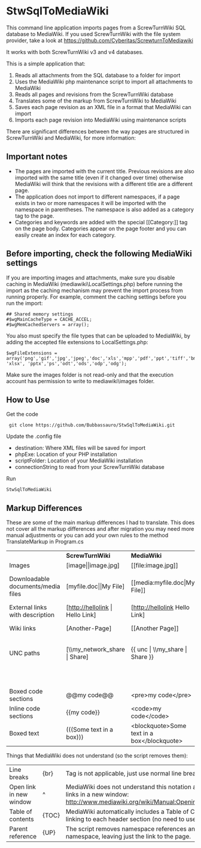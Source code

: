 StwSqlToMediaWiki
=================

This command line application imports pages from a ScrewTurnWiki SQL database to MediaWiki. If you used ScrewTurnWiki with the file system provider, take a look at https://github.com/Cyberitas/ScrewturnToMediawiki

It works with both ScrewTurnWiki v3 and v4 databases.

This is a simple application that:

1. Reads all attachments from the SQL database to a folder for import
2. Uses the MediaWiki php maintenance script to import all attachments to MediaWiki
3. Reads all pages and revisions from the ScrewTurnWiki database
4. Translates some of the markup from ScrewTurnWiki to MediaWiki
5. Saves each page revision as an XML file in a format that MediaWiki can import
6. Imports each page revision into MediaWiki using maintenance scripts

There are significant differences between the way pages are structured in ScrewTurnWiki and MediaWiki, for more information: 

Important notes
---------------
* The pages are imported with the current title. Previous revisions are also imported with the same title (even if it changed over time)  otherwise MediaWiki will think that the revisions with a different title are a different page.
* The application does not import to different namespaces, if a page exists in two or more namespaces it will be imported with the namespace in parentheses. The namespace is also added as a category tag to the page.
* Categories and keywords are added with the special [[Category:]] tag on the page body. Categories appear on the page footer and you can easily create an index for each category.

Before importing, check the following MediaWiki settings
--------------------------------------------------------

If you are importing images and attachments, make sure you disable caching in MediaWiki (mediawiki\LocalSettings.php) before running the import as the caching mechanism may prevent the import process from running properly.
For example, comment the caching settings before you run the import:

	## Shared memory settings
	#$wgMainCacheType = CACHE_ACCEL;
	#$wgMemCachedServers = array();

You also must specify the file types that can be uploaded to MediaWiki, by adding the accepted file extensions to LocalSettings.php:

	$wgFileExtensions = array('png','gif','jpg','jpeg','doc','xls','mpp','pdf','ppt','tiff','bmp','docx', 'xlsx', 'pptx','ps','odt','ods','odp','odg');

Make sure the images folder is not read-only and that the execution account has permission to write to mediawiki\images folder.

How to Use
----------

Get the code

	 git clone https://github.com/Bubbassauro/StwSqlToMediaWiki.git

Update the .config file

* destination: Where XML files will be saved for import
* phpExe: Location of your PHP installation
* scriptFolder: Location of your MediaWiki installation
* connectionString to read from your ScrewTurnWiki database

Run

	StwSqlToMediaWiki

Markup Differences
------------------

These are some of the main markup differences I had to translate. This does not cover all the markup differences and after migration you may need more manual adjustments or you can add your own rules to the method TranslateMarkup in Program.cs

<table>
<tbody>
<tr>
<td></td>
<td><strong>ScrewTurnWiki</strong></td>
<td><strong>MediaWiki</strong></td>
<td><strong>Notes</strong></td>
</tr>
<tr>
<td>Images</td>
<td>[image||image.jpg]</td>
<td>[[file:image.jpg]]</td>
<td></td>
</tr>
<tr>
<td>Downloadable documents/media files</td>
<td>[myfile.doc||My File]</td>
<td>[[media:myfile.doc|My File]]</td>
<td>Spaces in the file name should be replaced with underscores because MediaWiki does that by default when you upload a file.</td>
</tr>
<tr>
<td>External links with description</td>
<td>[<a href="http://hellolink">http://hellolink</a> | Hello Link]</td>
<td>[<a href="http://hellolink">http://hellolink</a> Hello Link]</td>
<td>Space between link and description instead of pipe.</td>
</tr>
<tr>
<td>Wiki links</td>
<td>[Another-Page]</td>
<td>[[Another Page]]</td>
<td>Page names in Media Wiki have spaces separating the words instead of dashes.</td>
</tr>
<tr>
<td>UNC paths</td>
<td>[\\my_network_share | Share]</td>
<td>{{ unc | \\my_share | Share }}</td>
<td>This one is a bit tricky, and requires enabling an extension and setting up a template. Please refer to <a href="http://www.mediawiki.org/wiki/UNC_links">http://www.mediawiki.org/wiki/UNC_links</a></td>
</tr>
<tr>
<td></td>
<td></td>
<td></td>
<td>Tag is not applicable, just use normal line breaks</td>
</tr>
<tr>
<td>Boxed code sections</td>
<td>@@my code@@</td>
<td>&lt;pre&gt;my code&lt;/pre&gt;</td>
<td></td>
</tr>
<tr>
<td>Inline code sections</td>
<td>{{my code}}</td>
<td>&lt;code&gt;my code&lt;/code&gt;</td>
<td></td>
</tr>
<tr>
<td>Boxed text</td>
<td>(((Some text in
a box)))</td>
<td>&lt;blockquote&gt;Some text in
a box&lt;/blockquote&gt;</td>
<td>No box on MediaWiki default install</td>
</tr>
</tbody>
</table>


Things that MediaWiki does not understand (so the script removes them):

<table></colgroup>
<tbody>
<tr>
<td>
Line breaks
</td>
<td>
{br}
</td>
<td>
Tag is not applicable, just use normal line breaks
</td>
</tr>
<tr>
<td>
Open link in new window
</td>
<td>
^
</td>
<td>
MediaWiki does not understand this notation and has a setting to open external links in a new window: <a href="http://www.mediawiki.org/wiki/Manual:Opening_external_links_in_a_new_window">http://www.mediawiki.org/wiki/Manual:Opening_external_links_in_a_new_window</a>
</td>
</tr>
<tr>
<td>
Table of contents
</td>
<td>
{TOC}
</td>
<td>
MediaWiki automatically includes a Table of Contents at the top of each page, linking to each header section (no need to use the {TOC} tag)
</td>
</tr>
<tr>
<td>
Parent reference
</td>
<td>
{UP}
</td>
<td>
The script removes namespace references and {UP} links to a different namespace, leaving just the link to the page.
</td>
</tr>
</tbody>
</table>